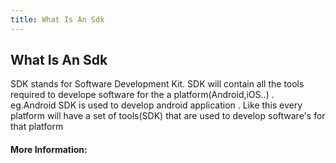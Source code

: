 ```yaml
---
title: What Is An Sdk
---
```


## What Is An Sdk

SDK stands for Software Development Kit. SDK will contain all the tools required to develope software for the a platform(Android,iOS..) .<br>
eg.Android SDK is used to develop android application . 
Like this every platform will have a set of tools(SDK) that are used to develop software's for that platform


#### More Information:
<!-- Please add any articles you think might be helpful to read before writing the article -->


